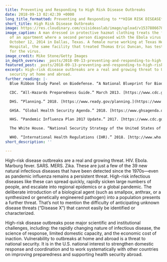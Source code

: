 ```yaml
---
title: Preventing and Responding to High Risk Disease Outbreaks
date: 2018-09-13 02:42:39 +0000
long_title_formatted: Preventing and Responding to **HIGH RISK DISEASE** Outbreaks
short_title: High Risk Disease Outbreaks
image: https://res.cloudinary.com/csisideaslab/image/upload/v1537886678/health-commission/High-Risk-Disease-Outbreaks.jpg
image_caption: A man dressed in protective hazmat clothing treats the front porch
  of an apartment where a second person diagnosed with the Ebola virus resides on
  October 12, 2014 in Dallas, Texas. A female nurse working at Texas Heath Presbyterian
  Hospital, the same facility that treated Thomas Eric Duncan, has tested positive
  for the virus.
image_credit: Mike Stone/Getty Images
in_depth_overview: _posts/2018-09-13-preventing-and-responding-to-high-risk-disease-outbreaks.md
featured_post: _posts/2018-09-13-preventing-and-responding-to-high-risk-disease-outbreaks.md
excerpt: High-risk disease outbreaks are a real and growing threat to U.S. national
  security at home and abroad.
further_reading: |-
  Blue Ribbon Study Panel on Biodefense. “A National Blueprint for Biodefense: Leadership and Major Reform Needed to Optimize Efforts.” October 2015. [http://www.biodefensestudy.org/a-national-blueprint-for-biodefense.](http://www.biodefensestudy.org/a-national-blueprint-for-biodefense. "http://www.biodefensestudy.org/a-national-blueprint-for-biodefense.")

  CDC. “All-Hazards Preparedness Guide.” March 2013. [https://www.cdc.gov/phpr/documents/AHPG_FINAL_March_2013.pdf.](https://www.cdc.gov/phpr/documents/AHPG_FINAL_March_2013.pdf. "https://www.cdc.gov/phpr/documents/AHPG_FINAL_March_2013.pdf.")

  DHS. “Planning.” 2018. [https://www.ready.gov/planning.](https://www.ready.gov/planning. "https://www.ready.gov/planning.")

  GHSA. “Global Health Security Agenda.” 2018. [https://www.ghsagenda.org/home.](https://www.ghsagenda.org/home. "https://www.ghsagenda.org/home.")

  HHS. “Pandemic Influenza Plan 2017 Update.” 2017. [https://www.cdc.gov/flu/pandemic-resources/pdf/pan-flu-report-2017v2.pdf.](https://www.cdc.gov/flu/pandemic-resources/pdf/pan-flu-report-2017v2.pdf. "https://www.cdc.gov/flu/pandemic-resources/pdf/pan-flu-report-2017v2.pdf.")

  The White House. “National Security Strategy of the United States of America.” December 2017. [https://www.whitehouse.gov/wp-content/uploads/2017/12/NSS-Final-12-18-2017-0905.pdf.](https://www.whitehouse.gov/wp-content/uploads/2017/12/NSS-Final-12-18-2017-0905.pdf. "https://www.whitehouse.gov/wp-content/uploads/2017/12/NSS-Final-12-18-2017-0905.pdf.")

  WHO. “International Health Regulations (IHR).” 2018. [http://www.who.int/topics/international_health_regulations/en/.](http://www.who.int/topics/international_health_regulations/en/. "http://www.who.int/topics/international_health_regulations/en/.")
short_description: ''

---
```

High-risk disease outbreaks are a real and growing threat. HIV. Ebola. Marburg fever. SARS. MERS. Zika. These are just a few of the 39 new natural infectious diseases that have been detected since the 1970s—even as pandemic influenza remains a persistent threat. High-risk infectious diseases like these can spread quickly, rapidly sicken large numbers of people, and escalate into regional epidemics or a global pandemic. The deliberate introduction of a biological agent (such as smallpox, anthrax, or a synthesized or genetically engineered pathogen) into a population presents a further threat. That’s not to mention the difficulty of anticipating unknown disease threats (“Disease X”) that cannot easily be identified or characterized.

High-risk disease outbreaks pose major scientific and institutional challenges, including: the rapidly changing nature of infectious disease, the science of response, limited domestic capacity, and the economic cost of inaction. Vulnerability to outbreaks at home and abroad is a threat to national security. It is in the U.S. national interest to strengthen domestic response and coordination and to work systematically with other countries on improving preparedness and supporting health security abroad.